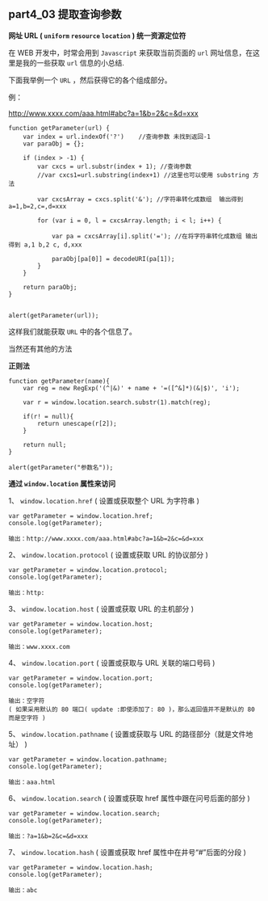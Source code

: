 ## part4_03 提取查询参数

**网址 URL ( `uniform` `resource` `location` ) 统一资源定位符** 

在 WEB 开发中，时常会用到 `Javascript` 来获取当前页面的 `url` 网址信息，在这里是我的一些获取 `url` 信息的小总结.

下面我举例一个 `URL` ，然后获得它的各个组成部分。

例：

http://www.xxxx.com/aaa.html#abc?a=1&b=2&c=&d=xxx

```
function getParameter(url) {
	var index = url.indexOf('?')	//查询参数 未找到返回-1
	var paraObj = {};

	if (index > -1) {
		var cxcs = url.substr(index + 1); //查询参数
		//var cxcs1=url.substring(index+1) //这里也可以使用 substring 方法

		var cxcsArray = cxcs.split('&'); //字符串转化成数组  输出得到 a=1,b=2,c=,d=xxx

		for (var i = 0, l = cxcsArray.length; i < l; i++) {
			
			var pa = cxcsArray[i].split('='); //在将字符串转化成数组 输出得到 a,1 b,2 c, d,xxx
			
			paraObj[pa[0]] = decodeURI(pa[1]);
		}
	}
	
	return paraObj;
}


alert(getParameter(url));

```

这样我们就能获取 `URL` 中的各个信息了。

当然还有其他的方法

**正则法**

```
function getParameter(name){
	var reg = new RegExp('(^|&)' + name + '=([^&]*)(&|$)', 'i');

	var r = window.location.search.substr(1).match(reg);

	if(r! = null){
		return unescape(r[2]);
	}

	return null;
}

alert(getParameter("参数名"));

```

**通过 `window.location` 属性来访问**


1、 `window.location.href` ( 设置或获取整个 URL 为字符串 )

```
var getParameter = window.location.href;
console.log(getParameter);

输出：http://www.xxxx.com/aaa.html#abc?a=1&b=2&c=&d=xxx

```

2、 `window.location.protocol` ( 设置或获取 URL 的协议部分 )

```
var getParameter = window.location.protocol;
console.log(getParameter);

输出：http:
```

3、 `window.location.host` ( 设置或获取 URL 的主机部分 )

```
var getParameter = window.location.host;
console.log(getParameter);

输出：www.xxxx.com

```

4、 `window.location.port` ( 设置或获取与 URL 关联的端口号码 )

```
var getParameter = window.location.port;
console.log(getParameter);

输出：空字符
( 如果采用默认的 80 端口( update :即使添加了: 80 )，那么返回值并不是默认的 80 而是空字符 )

```

5、 `window.location.pathname` ( 设置或获取与 URL 的路径部分（就是文件地址） )

```
var getParameter = window.location.pathname;
console.log(getParameter);

输出：aaa.html

```

6、 `window.location.search` ( 设置或获取 href 属性中跟在问号后面的部分 )

```
var getParameter = window.location.search;
console.log(getParameter);

输出：?a=1&b=2&c=&d=xxx

```

7、 `window.location.hash` ( 设置或获取 href 属性中在井号“#”后面的分段 )

```
var getParameter = window.location.hash;
console.log(getParameter);

输出：abc

```
